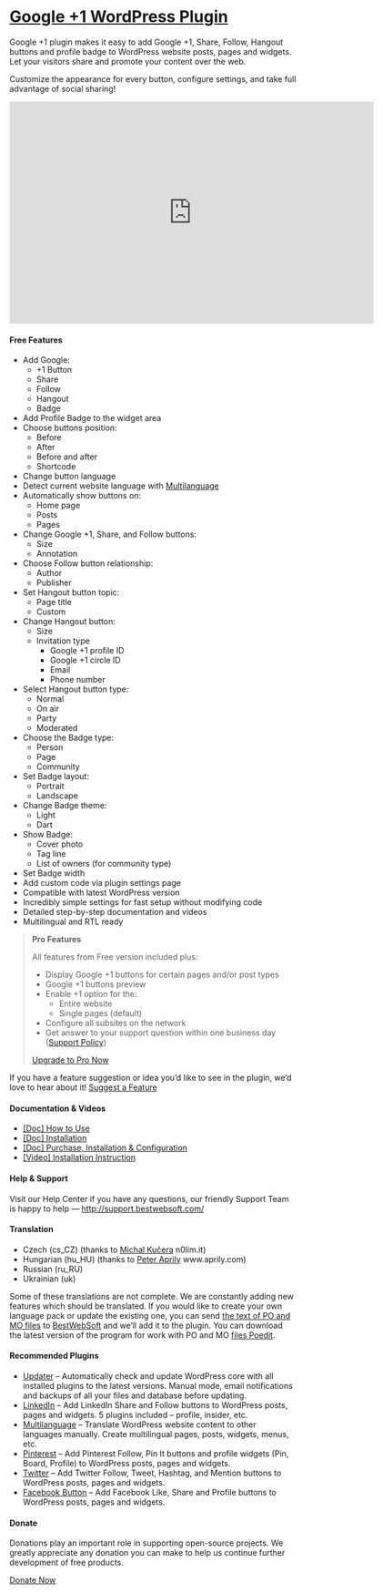 <a href="https://bestwebsoft.com/products/wordpress/plugins/google-plus-one/" target=_blank>Google +1 WordPress Plugin</a>
========================



<p>Google +1 plugin makes it easy to add Google +1, Share, Follow, Hangout buttons and profile badge to WordPress website posts, pages and widgets. Let your visitors share and promote your content over the web.</p>
<p>Customize the appearance for every button, configure settings, and take full advantage of social sharing!</p>
<p><span class="embed-youtube" style="text-align:center; display: block;"><iframe class='youtube-player' type='text/html' width='640' height='390' src='https://www.youtube.com/embed/Z-v0xWTKnuU?version=3&#038;rel=1&#038;fs=1&#038;autohide=2&#038;showsearch=0&#038;showinfo=1&#038;iv_load_policy=1&#038;wmode=transparent' allowfullscreen='true' style='border:0;'></iframe></span></p>
<h4>Free Features</h4>
<ul>
<li>Add Google:
<ul>
<li>+1 Button</li>
<li>Share</li>
<li>Follow</li>
<li>Hangout</li>
<li>Badge</li>
</ul>
</li>
<li>Add Profile Badge to the widget area</li>
<li>Choose buttons position:
<ul>
<li>Before</li>
<li>After</li>
<li>Before and after</li>
<li>Shortcode</li>
</ul>
</li>
<li>Change button language</li>
<li>Detect current website language with <a href="http://bestwebsoft.com/products/wordpress/plugins/multilanguage/?k=335d851f03e56472622275e56546471c" rel="nofollow">Multilanguage</a></li>
<li>Automatically show buttons on:
<ul>
<li>Home page</li>
<li>Posts</li>
<li>Pages</li>
</ul>
</li>
<li>Change Google +1, Share, and Follow buttons:
<ul>
<li>Size</li>
<li>Annotation</li>
</ul>
</li>
<li>Choose Follow button relationship:
<ul>
<li>Author</li>
<li>Publisher</li>
</ul>
</li>
<li>Set Hangout button topic:
<ul>
<li>Page title</li>
<li>Custom</li>
</ul>
</li>
<li>Change Hangout button:
<ul>
<li>Size</li>
<li>Invitation type
<ul>
<li>Google +1 profile ID</li>
<li>Google +1 circle ID</li>
<li>Email</li>
<li>Phone number</li>
</ul>
</li>
</ul>
</li>
<li>Select Hangout button type:
<ul>
<li>Normal</li>
<li>On air</li>
<li>Party</li>
<li>Moderated</li>
</ul>
</li>
<li>Choose the Badge type:
<ul>
<li>Person</li>
<li>Page</li>
<li>Community</li>
</ul>
</li>
<li>Set Badge layout:
<ul>
<li>Portrait</li>
<li>Landscape</li>
</ul>
</li>
<li>Change Badge theme:
<ul>
<li>Light</li>
<li>Dart</li>
</ul>
</li>
<li>Show Badge:
<ul>
<li>Cover photo</li>
<li>Tag line</li>
<li>List of owners (for community type)</li>
</ul>
</li>
<li>Set Badge width</li>
<li>Add custom code via plugin settings page</li>
<li>Compatible with latest WordPress version</li>
<li>Incredibly simple settings for fast setup without modifying code</li>
<li>Detailed step-by-step documentation and videos</li>
<li>Multilingual and RTL ready</li>
</ul>
<blockquote>
<p><strong>Pro Features</strong></p>
<p>All features from Free version included plus:</p>
<ul>
<li>Display Google +1 buttons for certain pages and/or post types</li>
<li>Google +1 buttons preview</li>
<li>Enable +1 option for the:
<ul>
<li>Entire website</li>
<li>Single pages (default)</li>
</ul>
</li>
<li>Configure all subsites on the network</li>
<li>Get answer to your support question within one business day (<a href="http://bestwebsoft.com/support-policy/" rel="nofollow">Support Policy</a>)</li>
</ul>
<p><a href="http://bestwebsoft.com/products/wordpress/plugins/google-plus-one/?k=ecb8dc3b466b95504db546e515600a5e" rel="nofollow">Upgrade to Pro Now</a></p>
</blockquote>
<p>If you have a feature suggestion or idea you&#8217;d like to see in the plugin, we&#8217;d love to hear about it! <a href="http://support.bestwebsoft.com/hc/en-us/requests/new" rel="nofollow">Suggest a Feature</a></p>
<h4>Documentation &amp; Videos</h4>
<ul>
<li><a href="https://docs.google.com/document/d/1v7j8TysjjBzXVnqozmfxMgjg5f7PS6XtV1GmZxnlNDk/" rel="nofollow">[Doc] How to Use</a></li>
<li><a href="https://docs.google.com/document/d/1Vfxwe8PvzMQfhkqVZ-bKP8JNY92c6m9Tl4-edBUZpOA" rel="nofollow">[Doc] Installation</a></li>
<li><a href="https://docs.google.com/document/d/1yrAqoxE06806Cbo9-OVPvuko52np5x5Goq83YoqDVeA/" rel="nofollow">[Doc] Purchase, Installation &amp; Configuration</a></li>
<li><a href="http://www.youtube.com/watch?v=9G640UQeJFE" rel="nofollow">[Video] Installation Instruction</a></li>
</ul>
<h4>Help &amp; Support</h4>
<p>Visit our Help Center if you have any questions, our friendly Support Team is happy to help — <a href="http://support.bestwebsoft.com/" rel="nofollow">http://support.bestwebsoft.com/</a></p>
<h4>Translation</h4>
<ul>
<li>Czech (cs_CZ) (thanks to <a href="mailto:&#109;a&#x69;&#108;u&#x73;&#064;n&#x30;&#108;i&#x6d;&#046;i&#x74;" rel="nofollow">Michal Kučera</a> n0lim.it)</li>
<li>Hungarian (hu_HU) (thanks to <a href="mailto:&#x73;&#x6f;&#x6c;&#x61;&#x72;s&#105;&#100;&#101;&#048;&#057;&#064;&#x67;&#x6d;&#x61;&#x69;&#x6c;&#x2e;c&#111;&#109;" rel="nofollow">Peter Aprily</a> www.aprily.com)</li>
<li>Russian (ru_RU)</li>
<li>Ukrainian (uk)</li>
</ul>
<p>Some of these translations are not complete. We are constantly adding new features which should be translated. If you would like to create your own language pack or update the existing one, you can send <a href="https://codex.wordpress.org/Translating_WordPress" rel="nofollow">the text of PO and MO files</a> to <a href="http://support.bestwebsoft.com/hc/en-us/requests/new" rel="nofollow">BestWebSoft</a> and we&#8217;ll add it to the plugin. You can download the latest version of the program for work with PO and MO <a href="http://www.poedit.net/download.php" rel="nofollow">files Poedit</a>.</p>
<h4>Recommended Plugins</h4>
<ul>
<li><a href="http://bestwebsoft.com/products/wordpress/plugins/updater/?k=a0ca69e53accff1fea97aebbccd33d33" rel="nofollow">Updater</a> &#8211; Automatically check and update WordPress core with all installed plugins to the latest versions. Manual mode, email notifications and backups of all your files and database before updating.</li>
<li><a href="http://bestwebsoft.com/products/wordpress/plugins/linkedin/?k=b1d5bad85d647059237028e6d0f2b2fc" rel="nofollow">LinkedIn</a> &#8211; Add LinkedIn Share and Follow buttons to WordPress posts, pages and widgets. 5 plugins included – profile, insider, etc.</li>
<li><a href="http://bestwebsoft.com/products/wordpress/plugins/multilanguage/?k=335d851f03e56472622275e56546471c" rel="nofollow">Multilanguage</a> &#8211; Translate WordPress website content to other languages manually. Create multilingual pages, posts, widgets, menus, etc.</li>
<li><a href="http://bestwebsoft.com/products/wordpress/plugins/pinterest/?k=60bf0e2a55bed0bccf29e725a8dfa127" rel="nofollow">Pinterest</a> &#8211; Add Pinterest Follow, Pin It buttons and profile widgets (Pin, Board, Profile) to WordPress posts, pages and widgets.</li>
<li><a href="http://bestwebsoft.com/products/wordpress/plugins/twitter/?k=a10d537911393884b400c046a773a22c" rel="nofollow">Twitter</a> &#8211; Add Twitter Follow, Tweet, Hashtag, and Mention buttons to WordPress posts, pages and widgets.</li>
<li><a href="http://bestwebsoft.com/products/wordpress/plugins/facebook-like-button/?k=b912215f820ef022d9f197430b7ac407" rel="nofollow">Facebook Button</a> &#8211; Add Facebook Like, Share and Profile buttons to WordPress posts, pages and widgets.</li>
</ul>
<h4>Donate</h4>
<p>Donations play an important role in supporting open-source projects. We greatly appreciate any donation you can make to help us continue further development of free products.</p>
<p><a href="http://bestwebsoft.com/donate/" rel="nofollow">Donate Now</a></p>
